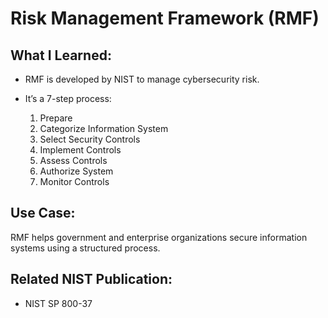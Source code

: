 # Risk Management Framework (RMF)

## What I Learned:
- RMF is developed by NIST to manage cybersecurity risk.
- It’s a 7-step process:

  1. Prepare  
  2. Categorize Information System  
  3. Select Security Controls  
  4. Implement Controls  
  5. Assess Controls  
  6. Authorize System  
  7. Monitor Controls  

## Use Case:
RMF helps government and enterprise organizations secure information systems using a structured process.

## Related NIST Publication:
- NIST SP 800-37
